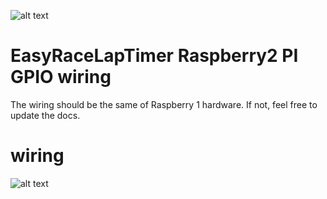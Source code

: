 ![alt text](http://www.easyracelaptimer.com/wp-content/uploads/2016/01/easy_race_lap_timer_logo-1.png "EasyRaceLapTimer")

# EasyRaceLapTimer Raspberry2 PI GPIO wiring

The wiring should be the same of Raspberry 1 hardware. If not, feel free to update the docs.

# wiring
  ![alt text](http://www.airbirds.de/wp-content/uploads/2015/11/raspberry2_gpio_wiring.png "GPIO wiring")
